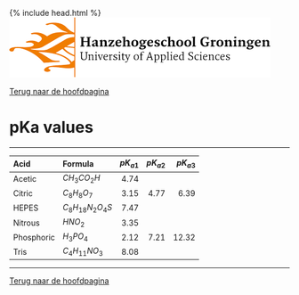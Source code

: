 {% include head.html %}
![Hanze](../hanze/hanze.png)

[Terug naar de hoofdpagina ](../index.md)

# pKa values

---

|Acid           |Formula             |$pK_{a1}$  |$pK_{a2}$  |$pK_{a3}$|
|:--------------|:-------------------|----------:|----------:|--------:|
|Acetic         |$CH_3CO_2H$         |4.74       |           |         |
|Citric         |$C_8H_8O_7$         |3.15       |4.77       |6.39     |
|HEPES          |$C_8H_{18}N_2O_4S$  |7.47       |           |         |
|Nitrous        |$HNO_2$             |3.35       |           |         |
|Phosphoric     |$H_3PO_4$            |2.12       |7.21       |12.32    |
|Tris           |$C_4H_{11}NO_3$     |8.08       |           |         |

--- 

[Terug naar de hoofdpagina ](../index.md)

